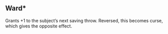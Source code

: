 ## Ward*       

Grants +1 to the subject’s next saving throw. Reversed, this becomes curse, which gives the opposite effect.